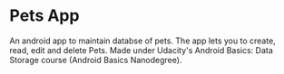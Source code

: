 Pets App
===================================

An android app to maintain databse of pets. The app lets you to create, read, edit and delete Pets. Made under Udacity's Android Basics: Data Storage course (Android Basics Nanodegree).

